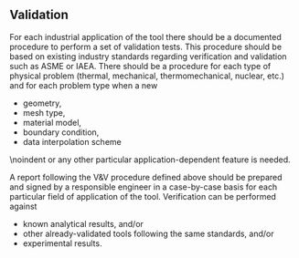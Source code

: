 ## Validation

For each industrial application of the tool there should be a documented procedure to perform a set of validation tests. This procedure should be based on existing industry standards regarding verification and validation such as ASME or IAEA. There should be a procedure for each type of physical problem (thermal, mechanical, thermomechanical, nuclear, etc.) and for each problem type when a new

 * geometry,
 * mesh type,
 * material model,
 * boundary condition,
 * data interpolation scheme
 
\noindent or any other particular application-dependent feature is needed.

A report following the V&V procedure defined above should be prepared and signed by a responsible engineer in a case-by-case basis for each particular field of application of the tool. Verification can be performed against

 * known analytical results, and/or
 * other already-validated tools following the same standards, and/or
 * experimental results.


